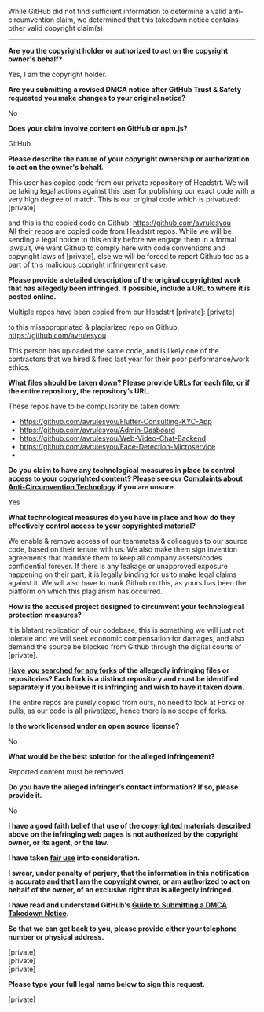 While GitHub did not find sufficient information to determine a valid anti-circumvention claim, we determined that this takedown notice contains other valid copyright claim(s).

---

**Are you the copyright holder or authorized to act on the copyright owner's behalf?**

Yes, I am the copyright holder.

**Are you submitting a revised DMCA notice after GitHub Trust & Safety requested you make changes to your original notice?**

No

**Does your claim involve content on GitHub or npm.js?**

GitHub

**Please describe the nature of your copyright ownership or authorization to act on the owner's behalf.**

This user has copied code from our private repository of Headstrt. We will be taking legal actions against this user for publishing our exact code with a very high degree of match. This is our original code which is privatized: [private]  

and this is the copied code on Github: https://github.com/avrulesyou  
All their repos are copied code from Headstrt repos. While we will be sending a legal notice to this entity before we engage them in a formal lawsuit, we want Github to comply here with code conventions and copyright laws of [private], else we will be forced to report Github too as a part of this malicious copright infringement case.

**Please provide a detailed description of the original copyrighted work that has allegedly been infringed. If possible, include a URL to where it is posted online.**

Multiple repos have been copied from our Headstrt [private]: [private]

to this misappropriated & plagiarized repo on Github: https://github.com/avrulesyou

This person has uploaded the same code, and is likely one of the contractors that we hired & fired last year for their poor performance/work ethics.

**What files should be taken down? Please provide URLs for each file, or if the entire repository, the repository’s URL.**

These repos have to be compulsorily be taken down:  
- https://github.com/avrulesyou/Flutter-Consulting-KYC-App  
- https://github.com/avrulesyou/Admin-Dasboard  
- https://github.com/avrulesyou/Web-Video-Chat-Backend  
- https://github.com/avrulesyou/Face-Detection-Microservice  
-

**Do you claim to have any technological measures in place to control access to your copyrighted content? Please see our <a href="https://docs.github.com/articles/guide-to-submitting-a-dmca-takedown-notice#complaints-about-anti-circumvention-technology">Complaints about Anti-Circumvention Technology</a> if you are unsure.**

Yes

**What technological measures do you have in place and how do they effectively control access to your copyrighted material?**

We enable & remove access of our teammates & colleagues to our source code, based on their tenure with us. We also make them sign invention agreements that mandate them to keep all company assets/codes confidential forever. If there is any leakage or unapproved exposure happening on their part, it is legally binding for us to make legal claims against it. We will also have to mark Github on this, as yours has been the platform on which this plagiarism has occurred.

**How is the accused project designed to circumvent your technological protection measures?**

It is blatant replication of our codebase, this is something we will just not tolerate and we will seek economic compensation for damages, and also demand the source be blocked from Github through the digital courts of [private].

**<a href="https://docs.github.com/articles/dmca-takedown-policy#b-what-about-forks-or-whats-a-fork">Have you searched for any forks</a> of the allegedly infringing files or repositories? Each fork is a distinct repository and must be identified separately if you believe it is infringing and wish to have it taken down.**

The entire repos are purely copied from ours, no need to look at Forks or pulls, as our code is all privatized, hence there is no scope of forks.

**Is the work licensed under an open source license?**

No

**What would be the best solution for the alleged infringement?**

Reported content must be removed

**Do you have the alleged infringer’s contact information? If so, please provide it.**

No

**I have a good faith belief that use of the copyrighted materials described above on the infringing web pages is not authorized by the copyright owner, or its agent, or the law.**

**I have taken <a href="https://www.lumendatabase.org/topics/22">fair use</a> into consideration.**

**I swear, under penalty of perjury, that the information in this notification is accurate and that I am the copyright owner, or am authorized to act on behalf of the owner, of an exclusive right that is allegedly infringed.**

**I have read and understand GitHub's <a href="https://docs.github.com/articles/guide-to-submitting-a-dmca-takedown-notice/">Guide to Submitting a DMCA Takedown Notice</a>.**

**So that we can get back to you, please provide either your telephone number or physical address.**

[private]  
[private]  
[private]  

**Please type your full legal name below to sign this request.**

[private]  
